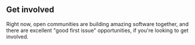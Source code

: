 <h2> Get involved </h2>
Right now, open communities are building amazing software together, and there are excellent "good first issue" opportunities, if you're looking to get involved.
